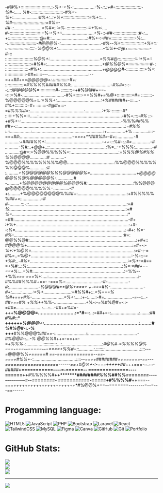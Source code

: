 -#@%+::::::::::::::::::::::::.:-*%+-+%*-:.................-%*-::.:+#=:::::::::::::::::::::-%#-:.....
*%#-::::::::::::::::::::::::::-#%=-*%+:....................:#%+:..:+%+:::::::::::::::::::::=%+::....
%#-::::::::::::::::::::::::::=#%=-##-:.......................=%#=:.:=%*-::::::::::::::::::::+%=:....
#-::::::::::::::::::::::::::+%*:+%+::..........................+%*-::-##-::::::::::::::::::::*#-:...
+::::::::::::::::::::::::::*@*=#*::.............................:#%+-:-##=:::::::::::::::::::-%*:...
-::::::::::::::::::::::::-#@@@%-:.................................-#%*--*%=:::::::::::::::::::+%=:::
::::::::::::::::::::::::=%@@%+:.....................................-%%+-#@+::::::::::::::::::-#*-::
:::::::::::::::::::::::*%@%+:.........................................=%%*#@*::::::::::::::::::+%=::
:::::::::::::::::::::=#%#=:.............................................+@%%@%=::::::::::::::::-#*-:
:::::::::::::::::::-#%+:..................................................+@@@@#-:::::::::::::::+%=:
:::::::::::::::::-##=:::::---.................................:--=++*##*+==*@@@@@+:.::::::::::::-#+:
:::::::::::::::=#%%%%#####%%#:................................-#%#=:-:--::::*@@@@@%=:::::::::::::*#-
:::::::::=+*#%@@#+==--:::=%#-..................................-#%+:::::-==*%%#+=*%@+::::::::::::+#=
:::::::::-%@@@@@%*=::.:=%%+:....................................:+%######*+-:::....-#%+::::::::::=#+
::::::::-#@#=:::-=*#%%%#=:............................................:..............:+%*-:::::::-#*
::::::+%%=:::......:....................................................................-#%*=::::-#%
::-+#%+-:..................................................................................-*%%%##%%
##*+-::........................................................................................:=#%%
::::.................:..........................................................:*+...............+%
............::::-==+##*:..........................................:-===+**###%#=-#+:..............-#
...........:+####%%+:..............................................-++-::*%#-:.:*#=...............-#
...........-%#:..+@@+..::..............................................:*%=..-+%%%*:..............-#
...........:*@#=:+%@@%%%%%+:.......................................:=*%%%@%#%%%%@@@@*.............:#
...........-%@@@%%%%%%%%%@@*......................................:*%%@@@%%%%%%%@@@%*.............:#
:..........+%@@@@@@%%%@@@@@%=......................................+@@@@@@%%@%@@@@@%-.............:#
-..........+%@@@@@@@@@%@@@%#:.....................................:*%%@@@@@@@@@%%%%%=.............-#
+:.........+%@@@@@@@@%%##+:........................................:+#%%%%%%##*+=:................-#
#-.........:::-::................................................................................:=#
%*:..............................................................................................:+#
*%=..............................................................................................:**
=##:.............................................................................................-#+
:+%+............................................................................................:+#-
-:*%=..........................................................................................:-#+:
%=-#%-.........................................................................................:*#=:
@@%%@#:.......................................................................................:+#+::
*#@@@%+......................................................................................:=#+-:-
%+:+%@%=....................................................................................:=#*-:-=
#%=..=%@+..................................................................................:-%*-::-=
+%#:..-#%+................................................................................:=%+-=#*==
=+%#:..:*%*:.............................................................................:*%=:=##+==
==+%*:...=%#:..........................................................................:=%%--+%%*===
===*%+:....:.........................................................................:-#%%##%%%#+==-
-===*%=.............................-#-.................-#*:........................-*%@@@#**@%+===+
+-===#%-...........................-#+:.......:.........:=%+......................:=#%%#+::.=%*===*%
%#+==+#%-..........................=%+:.....:+*-:......:-*#=.......................-=--::..-##+==#%*
+*%%*++%%-..........................+%*-:-=*%#%@#=-::-=*##=.....................:....::...-##+=*%#=-
+++**%@@@@=..........................:=*#**=-:..:=*##*+=-:.......................:.......:##**#%#::*
++++++*%@@@+:..................................:................................:.......:#%#%@#-:.-%
+++***#%%@@@%##*==-:.........................::........................................-#%@@#-:...-%
@@%%#*++=-==+=-=+*%%%*-:..............:::::::::::...:.................................:#@%#-=*%%%%@%
===-===--=====--=====+%%#=::............:.:::::::.............................::::---=*@@@%%*+=====#
==-=============--==-===+#%%+-:...................................::::--==++*########*++======-==---
===================------==+#@%+-:-===+++++**##***+++===-::..:::-*#####***+===========----=-======--
==============----======++**#%%%%%#**++**********########%%%#*#%%*========--------------=--========-
===========-=====+*#%%%%#**++===--===++++++++++++++++++++++*#%@@%+==--=======--------=--=---==------
# Progamming language:
![HTML5](https://img.shields.io/badge/html5-%23E34F26.svg?style=for-the-badge&logo=html5&logoColor=white) ![JavaScript](https://img.shields.io/badge/javascript-%23323330.svg?style=for-the-badge&logo=javascript&logoColor=%23F7DF1E) ![PHP](https://img.shields.io/badge/php-%23777BB4.svg?style=for-the-badge&logo=php&logoColor=white) ![Bootstrap](https://img.shields.io/badge/bootstrap-%238511FA.svg?style=for-the-badge&logo=bootstrap&logoColor=white) ![Laravel](https://img.shields.io/badge/laravel-%23FF2D20.svg?style=for-the-badge&logo=laravel&logoColor=white) ![React](https://img.shields.io/badge/react-%2320232a.svg?style=for-the-badge&logo=react&logoColor=%2361DAFB) ![TailwindCSS](https://img.shields.io/badge/tailwindcss-%2338B2AC.svg?style=for-the-badge&logo=tailwind-css&logoColor=white) ![MySQL](https://img.shields.io/badge/mysql-4479A1.svg?style=for-the-badge&logo=mysql&logoColor=white) ![Figma](https://img.shields.io/badge/figma-%23F24E1E.svg?style=for-the-badge&logo=figma&logoColor=white) ![Canva](https://img.shields.io/badge/Canva-%2300C4CC.svg?style=for-the-badge&logo=Canva&logoColor=white) ![GitHub](https://img.shields.io/badge/github-%23121011.svg?style=for-the-badge&logo=github&logoColor=white) ![Git](https://img.shields.io/badge/git-%23F05033.svg?style=for-the-badge&logo=git&logoColor=white) ![Portfolio](https://img.shields.io/badge/Portfolio-%23000000.svg?style=for-the-badge&logo=firefox&logoColor=#FF7139)
# GitHub Stats:
![](https://github-readme-stats.vercel.app/api?username=MgthbZ76&theme=bear&hide_border=false&include_all_commits=false&count_private=false)<br/>
![](https://github-readme-streak-stats.herokuapp.com/?user=MgthbZ76&theme=bear&hide_border=false)<br/>
![](https://github-readme-stats.vercel.app/api/top-langs/?username=MgthbZ76&theme=bear&hide_border=false&include_all_commits=false&count_private=false&layout=compact)

---
[![](https://visitcount.itsvg.in/api?id=MgthbZ76&icon=1&color=3)](https://visitcount.itsvg.in)

<!-- Proudly created with GPRM ( https://gprm.itsvg.in ) -->
